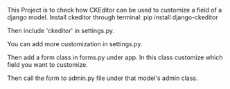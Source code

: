 This Project is to check how CKEditor can be used to customize a field of a django model.
Install ckeditor through terminal:
pip install django-ckeditor

Then include 'ckeditor' in settings.py.

You can add more customization in settings.py.

Then add a form class in forms.py under app. In this class customize which field you want to customize.

Then call the form to admin.py file under that model's admin class.
